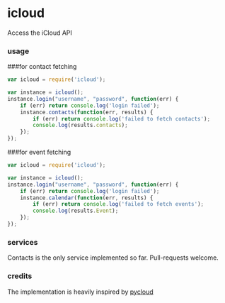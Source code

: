 icloud
======

Access the iCloud API

### usage 

###for contact fetching
```javascript
var icloud = require('icloud');

var instance = icloud();
instance.login("username", "password", function(err) {
    if (err) return console.log('login failed');
    instance.contacts(function(err, results) {
        if (err) return console.log('failed to fetch contacts');
        console.log(results.contacts);
    });
});
```

###for event fetching
```javascript
var icloud = require('icloud');

var instance = icloud();
instance.login("username", "password", function(err) {
    if (err) return console.log('login failed');
    instance.calendar(function(err, results) {
        if (err) return console.log('failed to fetch events');
        console.log(results.Event);
    });
});
```

### services

Contacts is the only service implemented so far. Pull-requests welcome.


### credits

The implementation is heavily inspired by [pycloud](https://github.com/picklepete/pyicloud/)